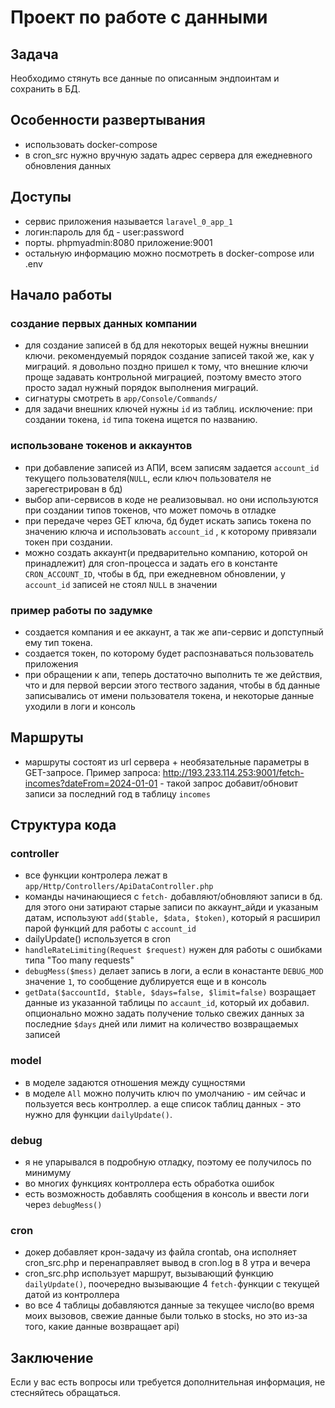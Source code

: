 # Проект по работе с данными

## Задача
Необходимо стянуть все данные по описанным эндпоинтам и сохранить в БД.

## Особенности развертывания
- использовать docker-compose
- в cron_src нужно вручную задать адрес сервера для ежедневного обновления данных

## Доступы
- сервис приложения называется `laravel_0_app_1`
- логин:пароль для бд - user:password
- порты. phpmyadmin:8080 приложение:9001
- остальную информацию можно посмотреть в docker-compose или .env

## Начало работы
### создание первых данных компании
- для создание записей в бд для некоторых вещей нужны внешнии ключи. рекомендуемый порядок создание записей такой же, как у миграций. я довольно поздно пришел к тому, что внешние ключи проще задавать контрольной миграцией, поэтому вместо этого просто задал нужный порядок выполнения миграций. 
- сигнатуры смотреть в `app/Console/Commands/`
- для задачи внешних ключей нужны `id` из таблиц. исключение: при создании токена, `id` типа токена ищется по названию.
### использоване токенов и аккаунтов
- при добавление записей из АПИ, всем записям задается `account_id` текущего пользователя(`NULL`, если ключ пользователя не зарегестрирован в бд)
- выбор апи-сервисов в коде не реализовывал. но они используются при создании типов токенов, что может помочь в отладке
- при передаче через GET ключа, бд будет искать запись токена по значению ключа и использовать `account_id` , к которому привязали токен при создании.
- можно создать аккаунт(и предварительно компанию, которой он принадлежит) для cron-процесса и задать его в константе `CRON_ACCOUNT_ID`, чтобы в бд, при ежедневном обновлении, у `account_id` записей не стоял `NULL` в значении
### пример работы по задумке
- создается компания и ее аккаунт, а так же апи-сервис и допступный ему тип токена.
- создается токен, по которому будет распознаваться пользователь приложения
- при обращении к апи, теперь достаточно выполнить те же действия, что и для первой версии этого тествого задания, чтобы в бд данные записывались от имени пользователя токена, и некоторые данные уходили в логи и консоль

## Маршруты
- маршруты состоят из url сервера + необязательные параметры в GET-запросе. Пример запроса: http://193.233.114.253:9001/fetch-incomes?dateFrom=2024-01-01 - такой запрос добавит/обновит записи за последний год в таблицу `incomes`

## Структура кода
### controller
- все функции контролера лежат в `app/Http/Controllers/ApiDataController.php`
- команды начинающиеся с `fetch-` добавляют/обновляют записи в бд. для этого они затирают старые записи по аккаунт_айди и указаным датам, используют `add($table, $data, $token)`, который я расширил парой функций для работы с `account_id`
- dailyUpdate() используется в cron
- `handleRateLimiting(Request $request)` нужен для работы с ошибками типа "Too many requests"
- `debugMess($mess)` делает запись в логи, а если в конастанте `DEBUG_MOD` значение `1`, то сообщение дублируется еще и в консоль
- `getData($accountId, $table, $days=false, $limit=false)` возращает данные из указанной таблицы по `accaunt_id`, который их добавил. опционально можно задать получение только свежих данных за последние `$days` дней или лимит на количество возвращаемых записей
### model
- в моделе задаются отношения между сущностями
- в моделе `All` можно получить ключ по умолчанию - им сейчас и пользуется весь контроллер. а еще список таблиц данных - это нужно для функции `dailyUpdate()`.
### debug
- я не упарывался в подробную отладку, поэтому ее получилось по минимуму
- во многих функциях контроллера есть обработка ошибок
- есть возможность добавлять сообщения в консоль и ввести логи через `debugMess()`
### cron
- докер добавляет крон-задачу из файла crontab, она исполняет cron_src.php и перенаправляет вывод в cron.log в 8 утра и вечера
- cron_src.php использует маршрут, вызывающий функцию `dailyUpdate()`, поочередно вызывающие 4 `fetch-`функции с текущей датой из контроллера
- во все 4 таблицы добавляются данные за текущее число(во время моих вызовов, свежие данные были только в stocks, но это из-за того, какие данные возвращает api)

## Заключение
Если у вас есть вопросы или требуется дополнительная информация, не стесняйтесь обращаться.

